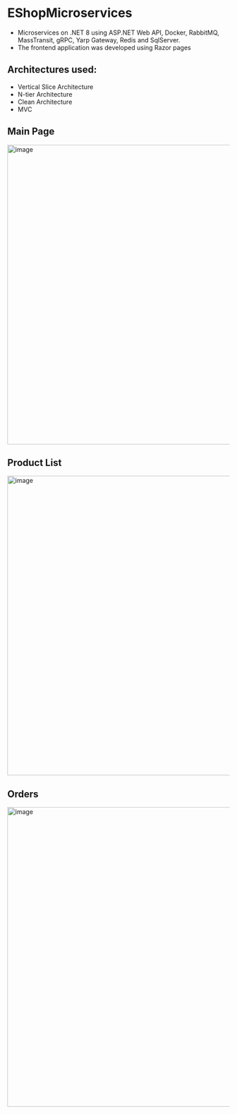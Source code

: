 # EShopMicroservices
* Microservices on .NET 8 using ASP.NET Web API, Docker, RabbitMQ, MassTransit, gRPC, Yarp Gateway, Redis and SqlServer. 
* The frontend application was developed using Razor pages

 ## Architectures used:
  * Vertical Slice Architecture
  * N-tier Architecture
  * Clean Architecture
  * MVC

## Main Page
<img width="679" alt="image" src="https://github.com/user-attachments/assets/335ec0ee-9337-4ec9-8b9f-a9e1e041af7b" />

## Product List
<img width="679" alt="image" src="https://github.com/user-attachments/assets/0c57c9c6-3bc4-4ce7-a2b2-168669b6d119" />

## Orders
<img width="679" alt="image" src="https://github.com/user-attachments/assets/a55d573e-4d47-4b5b-8101-24048bcd45fa" />
